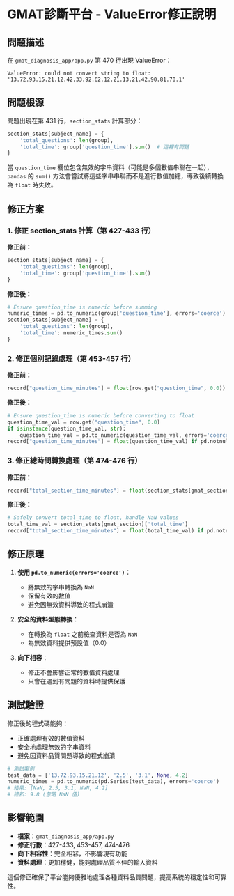 # GMAT診斷平台 - ValueError修正說明

## 問題描述

在 `gmat_diagnosis_app/app.py` 第 470 行出現 ValueError：

```
ValueError: could not convert string to float: '13.72.93.15.21.12.42.33.92.62.12.21.13.21.42.90.81.70.1'
```

## 問題根源

問題出現在第 431 行，`section_stats` 計算部分：

```python
section_stats[subject_name] = {
    'total_questions': len(group),
    'total_time': group['question_time'].sum()  # 這裡有問題
}
```

當 `question_time` 欄位包含無效的字串資料（可能是多個數值串聯在一起），`pandas` 的 `sum()` 方法會嘗試將這些字串串聯而不是進行數值加總，導致後續轉換為 `float` 時失敗。

## 修正方案

### 1. 修正 section_stats 計算（第 427-433 行）

**修正前：**
```python
section_stats[subject_name] = {
    'total_questions': len(group),
    'total_time': group['question_time'].sum()
}
```

**修正後：**
```python
# Ensure question_time is numeric before summing
numeric_times = pd.to_numeric(group['question_time'], errors='coerce')
section_stats[subject_name] = {
    'total_questions': len(group),
    'total_time': numeric_times.sum()
}
```

### 2. 修正個別記錄處理（第 453-457 行）

**修正前：**
```python
record["question_time_minutes"] = float(row.get("question_time", 0.0))
```

**修正後：**
```python
# Ensure question_time is numeric before converting to float
question_time_val = row.get("question_time", 0.0)
if isinstance(question_time_val, str):
    question_time_val = pd.to_numeric(question_time_val, errors='coerce')
record["question_time_minutes"] = float(question_time_val) if pd.notnull(question_time_val) else 0.0
```

### 3. 修正總時間轉換處理（第 474-476 行）

**修正前：**
```python
record["total_section_time_minutes"] = float(section_stats[gmat_section]['total_time'])
```

**修正後：**
```python
# Safely convert total_time to float, handle NaN values
total_time_val = section_stats[gmat_section]['total_time']
record["total_section_time_minutes"] = float(total_time_val) if pd.notnull(total_time_val) else 0.0
```

## 修正原理

1. **使用 `pd.to_numeric(errors='coerce')`**：
   - 將無效的字串轉換為 `NaN`
   - 保留有效的數值
   - 避免因無效資料導致的程式崩潰

2. **安全的資料型態轉換**：
   - 在轉換為 `float` 之前檢查資料是否為 `NaN`
   - 為無效資料提供預設值（0.0）

3. **向下相容**：
   - 修正不會影響正常的數值資料處理
   - 只會在遇到有問題的資料時提供保護

## 測試驗證

修正後的程式碼能夠：
- 正確處理有效的數值資料
- 安全地處理無效的字串資料
- 避免因資料品質問題導致的程式崩潰

```python
# 測試案例
test_data = ['13.72.93.15.21.12', '2.5', '3.1', None, 4.2]
numeric_times = pd.to_numeric(pd.Series(test_data), errors='coerce')
# 結果: [NaN, 2.5, 3.1, NaN, 4.2]
# 總和: 9.8 (忽略 NaN 值)
```

## 影響範圍

- **檔案**：`gmat_diagnosis_app/app.py`
- **修正行數**：427-433, 453-457, 474-476
- **向下相容性**：完全相容，不影響現有功能
- **資料處理**：更加穩健，能夠處理品質不佳的輸入資料

這個修正確保了平台能夠優雅地處理各種資料品質問題，提高系統的穩定性和可靠性。 